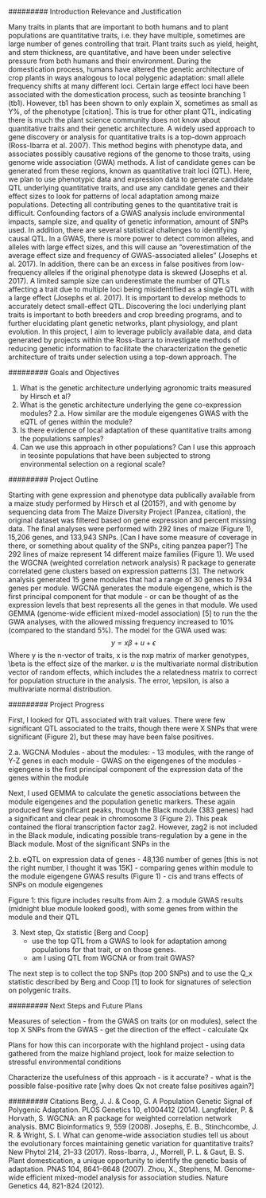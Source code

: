 #########
Introduction
Relevance and Justification

Many traits in plants that are important to both humans and to plant populations are quantitative traits, i.e. they have multiple, sometimes are large number of genes controlling that trait. Plant traits such as yield, height, and stem thickness, are quantitative, and have been under selective pressure from both humans and their environment. During the domestication process, humans have altered the genetic architecture of crop plants in ways analogous to local polygenic adaptation: small allele frequency shifts at many different loci. Certain large effect loci have been associated with the domestication process, such as teosinte branching 1 (tb1). However, tb1 has been shown to only explain X, sometimes as small as Y%, of the phenotype [citation]. This is true for other plant QTL, indicating there is much the plant science community does not know about quantitative traits and their genetic architecture.
A widely used approach to gene discovery or analysis for quantitative traits is a top-down approach (Ross-Ibarra et al. 2007). This method begins with phenotype data, and associates possibly causative regions of the genome to those traits, using genome wide association (GWA) methods. A list of candidate genes can be generated from these regions, known as quantitative trait loci (QTL). Here, we plan to use phenotypic data and expression data to generate candidate QTL underlying quantitative traits, and use any candidate genes and their effect sizes to look for patterns of local adaptation among maize populations.
Detecting all contributing genes to the quantitative trait is difficult. Confounding factors of a GWAS analysis include environmental impacts, sample size, and quality of genetic information, amount of SNPs used. In addition, there are several statistical challenges to identifying causal QTL. In a GWAS, there is more power to detect common alleles, and alleles with large effect sizes, and this will cause an “overestimation of the average effect size and frequency of GWAS-associated alleles” (Josephs et al. 2017). In addition, there can be an excess in false positives from low-frequency alleles if the original phenotype data is skewed (Josephs et al. 2017). A limited sample size can underestimate the number of QTLs affecting a trait due to multiple loci being misidentified as a single QTL with a large effect (Josephs et al. 2017).
It is important to develop methods to accurately detect small-effect QTL. Discovering the loci underlying plant traits is important to both breeders and crop breeding programs, and to further elucidating plant genetic networks, plant physiology, and plant evolution.
In this project, I aim to leverage publicly available data, and data generated by projects within the Ross-Ibarra to investigate methods of reducing genetic information to facilitate the characterization the genetic architecture of traits under selection using a top-down approach. The

#########
Goals and Objectives


1. What is the genetic architecture underlying agronomic traits measured by Hirsch et al?
2. What is the genetic architecture underlying the gene co-expression modules?
   2.a. How similar are the module eigengenes GWAS with the eQTL of genes within the module?
3. Is there evidence of local adaptation of these quantitative traits among the populations samples?
4. Can we use this approach in other populations? Can I use this approach in teosinte populations that have been subjected to strong environmental selection on a regional scale?

#########
Project Outline

Starting with gene expression and phenotype data publically available from a maize study performed by Hirsch et al (2015?), and with genome by sequencing data from The Maize Diversity Project (Panzea, citation), the original dataset was filtered based on gene expression and percent missing data. The final analyses were performed with 292 lines of maize (Figure 1), 15,206 genes, and 133,943 SNPs. [Can I have some measure of coverage in there, or something about quality of the SNPs, citing panzea paper?] The 292 lines of maize represent 14 different maize families (Figure 1).
We used the WGCNA (weighted correlation network analysis) R package to generate correlated gene clusters based on expression patterns [3]. The network analysis generated 15 gene modules that had a range of 30 genes to 7934 genes per module. WGCNA generates the module eigengene, which is the first principal component for that module - or can be thought of as the expression levels that best represents all the genes in that module.
We used GEMMA (genome-wide efficient mixed-model association) [5] to run the the GWA analyses, with the allowed missing frequency increased to 10% (compared to the standard 5%). The model for the GWA used was:
$$y = x\beta + u + \epsilon$$
Where y is the n-vector of traits, x is the nxp matrix of marker genotypes, \beta is the effect size of the marker. $u$ is the multivariate normal distribution vector of random effects, which includes the a relatedness matrix to correct for population structure in the analysis. The error, \epsilon, is also a multivariate normal distribution.


#########
Project Progress


First, I looked for QTL associated with trait values. There were few significant QTL associated to the traits, though there were X SNPs that were significant (Figure 2), but these may have been false positives. 

2.a. WGCNA Modules
    - about the modules:
        - 13 modules, with the range of Y-Z genes in each module
    - GWAS on the eigengenes of the modules
        - eigengene is the first principal component of the expression data of the genes within the module

Next, I used GEMMA to calculate the genetic associations between the module eigengenes and the population genetic markers. These again produced few significant peaks, though the Black module (383 genes) had a significant and clear peak in chromosome 3 (Figure 2). This peak contained the floral transcription factor zag2. However, zag2 is not included in the Black module, indicating possible trans-regulation by a gene in the Black module. Most of the significant SNPs in the 

2.b. eQTL on expression data of genes
    - 48,136 number of genes [this is not the right number, I thought it was 15K]
    - comparing genes within module to the module eigengene GWAS results (Figure 1)
    - cis and trans effects of SNPs on module eigengenes

Figure 1: this figure includes results from Aim 2.
    a module GWAS results (midnight blue module looked good), with some genes from within the module and their QTL

3. Next step, Qx statistic [Berg and Coop]
    - use the top QTL from a GWAS to look for adaptation among populations for that trait, or on those genes.
    - am I using QTL from WGCNA or from trait GWAS?

The next step is to collect the top SNPs (top 200 SNPs) and to use the Q_x statistic described by Berg and Coop [1] to look for signatures of selection on polygenic traits.

#########
Next Steps and Future Plans

Measures of selection
    - from the GWAS on traits (or on modules), select the top X SNPs from the GWAS
    - get the direction of the effect
    - calculate Qx

Plans for how this can incorporate with the highland project
    - using data gathered from the maize highland project,
        look for maize selection to stressful environmental conditions

Characterize the usefulness of this approach
    - is it accurate?
    - what is the possible false-positive rate [why does Qx not create false positives again?]



#########
Citations
Berg, J. J. & Coop, G. A Population Genetic Signal of Polygenic Adaptation. PLOS Genetics 10, e1004412 (2014).
Langfelder, P. & Horvath, S. WGCNA: an R package for weighted correlation network analysis. BMC Bioinformatics 9, 559 (2008).
Josephs, E. B., Stinchcombe, J. R. & Wright, S. I. What can genome-wide association studies tell us about the evolutionary forces maintaining genetic variation for quantitative traits? New Phytol 214, 21–33 (2017).
Ross-Ibarra, J., Morrell, P. L. & Gaut, B. S. Plant domestication, a unique opportunity to identify the genetic basis of adaptation. PNAS 104, 8641–8648 (2007).
Zhou, X., Stephens, M. Genome-wide efficient mixed-model analysis for association studies. Nature Genetics 44, 821-824 (2012). 



